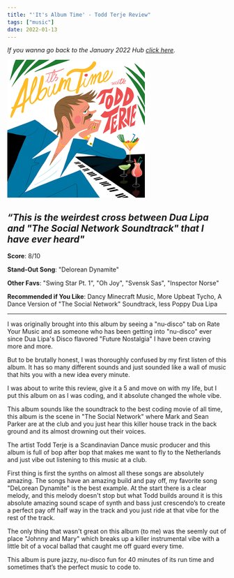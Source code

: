 ```yaml
---
title: "'It's Album Time' - Todd Terje Review"
tags: ["music"]
date: 2022-01-13
---
```


_If you wanna go back to the January 2022 Hub
[click here](/posts/album-a-day-jan-2022-intro/)._



![album cover for mikgazer vol. 1](/images/its-album-time-album.jpg#album)

*“This is the weirdest cross between Dua Lipa and "The Social Network Soundtrack" that I have ever heard"*
---

**Score**: 8/10

**Stand-Out Song**: "Delorean Dynamite"

**Other Favs**: "Swing Star Pt. 1", "Oh Joy", "Svensk Sas", "Inspector Norse"

**Recommended  if You Like**: Dancy Minecraft Music, More Upbeat Tycho, A Dance Version of "The Social Network" Soundtrack, less Poppy Dua Lipa

---

I was originally brought into this album by seeing a "nu-disco" tab on Rate Your Music and as someone who has been getting into "nu-disco" ever since Dua Lipa's Disco flavored "Future Nostalgia" I have been craving more and more.

But to be brutally honest, I was thoroughly confused by my first listen of this album. It has so many different sounds and just sounded like a wall of music that hits you with a new idea every minute.

I was about to write this review, give it a 5 and move on with my life, but I put this album on as I was coding, and it absolute changed the whole vibe.

This album sounds like the soundtrack to the best coding movie of all time, this album is the scene in "The Social Network" where Mark and Sean Parker are at the club and you just hear this killer house track in the back ground and its almost drowning out their voices.

The artist Todd Terje is a Scandinavian Dance music producer and this album is full of bop after bop that makes me want to fly to the Netherlands and just vibe out listening to this music at a club.

First thing is first the synths on almost all these songs are absolutely amazing. The songs have an amazing build and pay off, my favorite song "DeLorean Dynamite" is the best example. At the start there is a clear melody, and this melody doesn't stop but what Todd builds around it is this absolute amazing sound scape of synth and bass just crescendo’s to create a perfect pay off half way in the track and you just ride at that vibe for the rest of the track.

The only thing that wasn't great on this album (to me) was the seemly out of place "Johnny and Mary" which breaks up a killer instrumental vibe with a little bit of a vocal ballad that caught me off guard every time.

This album is pure jazzy, nu-disco fun for 40 minutes of its run time and sometimes that’s the perfect music to code to.